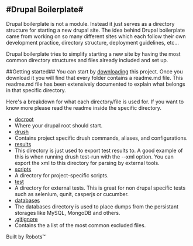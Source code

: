 #Drupal Boilerplate#
-

Drupal boilerplate is not a module. Instead it just serves as a directory structure for
starting a new drupal site. The idea behind Drupal boilerplate came from working on so many
different sites which each follow their own development practice, directory structure,
deployment guidelines, etc...

Drupal boilerplate tries to simplify starting a new site by having the most common
directory structures and files already included and set up.

##Getting started##
You can start by [downloading](https://github.com/TallerWebSolutions/drupal-boilerplate/zipball/master)
this project. Once you download it you will find that every folder contains a readme.md file.
This readme.md file has been extensively documented to explain what belongs
in that specific directory.

Here's a breakdown for what each directory/file is used for. If you want to know more please
read the readme inside the specific directory.

* [docroot](https://github.com/TallerWebSolutions/drupal-boilerplate/tree/master/docroot)
 * Where your drupal root should start.
* [drush](https://github.com/TallerWebSolutions/drupal-boilerplate/tree/master/drush)
 * Contains project specific drush commands, aliases, and configurations.
* [results](https://github.com/TallerWebSolutions/drupal-boilerplate/tree/master/results)
 * This directory is just used to export test results to. A good example of this
   is when running drush test-run with the --xml option. You can export the xml
   to this directory for parsing by external tools.
* [scripts](https://github.com/TallerWebSolutions/drupal-boilerplate/tree/master/scripts)
 * A directory for project-specific scripts.
* [test](https://github.com/TallerWebSolutions/drupal-boilerplate/tree/master/test)
 * A directory for external tests. This is great for non drupal specific tests
 such as selenium, qunit, casperjs or cucumber.
* [databases](https://github.com/TallerWebSolutions/drupal-boilerplate/blob/master/databases)
 * The databases directory is used to place dumps from the persistant storages like MySQL, MongoDB and others.
* [.gitignore](https://github.com/TallerWebSolutions/drupal-boilerplate/blob/master/.gitignore)
 * Contains the a list of the most common excluded files.

Built by Robots&trade;
